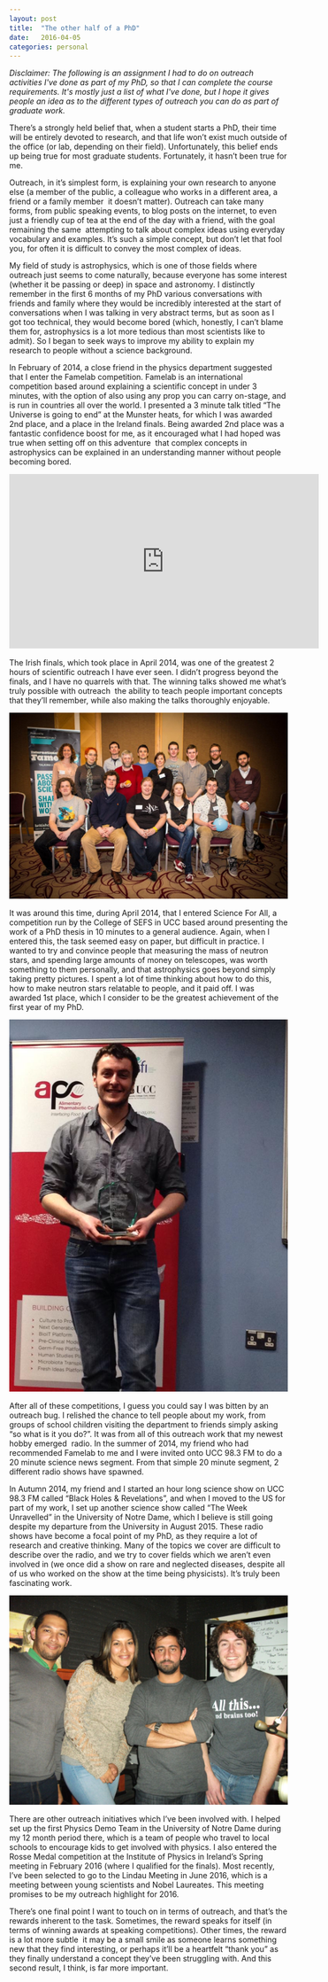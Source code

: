 ```yaml
---
layout: post
title:  "The other half of a PhD"
date:   2016-04-05
categories: personal
---
```


*Disclaimer: The following is an assignment I had to do on outreach activities I've done as part of my PhD, so that I can complete the course requirements. It's mostly just a list of what I've done, but I hope it gives people an idea as to the different types of outreach you can do as part of graduate work.*

There’s a strongly held belief that, when a student starts a PhD, their time will be entirely 
devoted to research, and that life won’t exist much outside of the office (or lab, depending on 
their field). Unfortunately, this belief ends up being true for most graduate students. 
Fortunately, it hasn’t been true for me. 
 
Outreach, in it’s simplest form, is explaining your own research to anyone else (a member of 
the public, a colleague who works in a different area, a friend or a family member ­ it doesn’t 
matter). Outreach can take many forms, from public speaking events, to blog posts on the 
internet, to even just a friendly cup of tea at the end of the day with a friend, with the goal 
remaining the same ­ attempting to talk about complex ideas using everyday vocabulary and 
examples. It’s such a simple concept, but don’t let that fool you, for often it is difficult to 
convey the most complex of ideas. 
 
My field of study is astrophysics, which is one of those fields where outreach just seems to 
come naturally, because everyone has some interest (whether it be passing or deep) in 
space and astronomy. I distinctly remember in the first 6 months of my PhD various 
conversations with friends and family where they would be incredibly interested at the start 
of conversations when I was talking in very abstract terms, but as soon as I got too technical, 
they would become bored (which, honestly, I can’t blame them for, astrophysics is a lot more 
tedious than most scientists like to admit). So I began to seek ways to improve my ability to 
explain my research to people without a science background. 
 
In February of 2014, a close friend in the physics department suggested that I enter the 
Famelab competition. Famelab is an international competition based around explaining a 
scientific concept in under 3 minutes, with the option of also using any prop you can carry 
on-stage, and is run in countries all over the world. I presented a 3 minute talk titled “The 
Universe is going to end” at the Munster heats, for which I was awarded 2nd place, and a 
place in the Ireland finals. Being awarded 2nd place was a fantastic confidence boost for me, 
as it encouraged what I had hoped was true when setting off on this adventure ­ that 
complex concepts in astrophysics can be explained in an understanding manner without 
people becoming bored.

<iframe width="560" height="315" src="https://www.youtube.com/embed/tUdZcPS5lF4" frameborder="0" allowfullscreen></iframe>
 
The Irish finals, which took place in April 2014, was one of the greatest 2 hours of scientific 
outreach I have ever seen. I didn’t progress beyond the finals, and I have no quarrels with 
that. The winning talks showed me what’s truly possible with outreach ­ the ability to teach 
people important concepts that they’ll remember, while also making the talks thoroughly 
enjoyable.

![The Famelab finalists from 2014](/assets/famelab_masterclass.jpeg)
 
It was around this time, during April 2014, that I entered Science For All, a competition run 
by the College of SEFS in UCC based around presenting the work of a PhD thesis in 10 
minutes to a general audience. Again, when I entered this, the task seemed easy on paper, 
but difficult in practice. I wanted to try and convince people that measuring the mass of 
neutron stars, and spending large amounts of money on telescopes, was worth something to 
them personally, and that astrophysics goes beyond simply taking pretty pictures. I spent a lot of time thinking about how to do this, how to make neutron stars relatable to people, and 
it paid off. I was awarded 1st place, which I consider to be the greatest achievement of the 
first year of my PhD. 

![Being awarded 1st place in Science For All](/assets/Science_For_All.jpg)
 
After all of these competitions, I guess you could say I was bitten by an outreach bug. I 
relished the chance to tell people about my work, from groups of school children visiting the 
department to friends simply asking “so what is it you do?”. It was from all of this outreach 
work that my newest hobby emerged ­ radio. In the summer of 2014, my friend who had 
recommended Famelab to me and I were invited onto UCC 98.3 FM to do a 20 minute 
science news segment. From that simple 20 minute segment, 2 different radio shows have 
spawned. 
 
In  Autumn 2014, my friend and I started an hour long science show on UCC 98.3 FM called 
“Black Holes & Revelations”, and when I moved to the US for part of my work, I set up 
another science show called “The Week Unravelled” in the University of Notre Dame, which I 
believe is still going despite my departure from the University in August 2015. These radio 
shows have become a focal point of my PhD, as they require a lot of research and creative 
thinking. Many of the topics we cover are difficult to describe over the radio, and we try to 
cover fields which we aren’t even involved in (we once did a show on rare and neglected 
diseases, despite all of us who worked on the show at the time being physicists). It’s truly 
been fascinating work.

![The team behind "The Week Unravelled": Maceo Williams, Erica Gonzalez, Gary Uppal and myself](/assets/Week_Unraveled.jpg) 
 
There are other outreach initiatives which I’ve been involved with. I helped set up the first 
Physics Demo Team in the University of Notre Dame during my 12 month period there, 
which is a team of people who travel to local schools to encourage kids to get involved with 
physics. I also entered the Rosse Medal competition at the Institute of Physics in Ireland’s 
Spring meeting in February 2016 (where I qualified for the finals). Most recently, I’ve been 
selected to go to the Lindau Meeting in June 2016, which is a meeting between young 
scientists and Nobel Laureates. This meeting promises to be my outreach highlight for 2016. 
 
There’s one final point I want to touch on in terms of outreach, and that’s the rewards 
inherent to the task. Sometimes, the reward speaks for itself (in terms of winning awards at 
speaking competitions). Other times, the reward is a lot more subtle ­ it may be a small smile 
as someone learns something new that they find interesting, or perhaps it’ll be a heartfelt 
“thank you” as they finally understand a concept they’ve been struggling with. And this 
second result, I think, is far more important.
